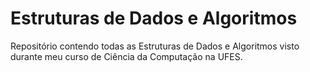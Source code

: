 # Estruturas de Dados e Algoritmos
Repositório contendo todas as Estruturas de Dados e Algoritmos visto durante meu curso de Ciência da Computação na UFES.
